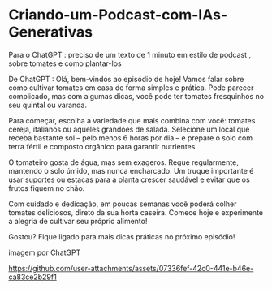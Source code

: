 # Criando-um-Podcast-com-IAs-Generativas

Para o ChatGPT : preciso de um texto de 1 minuto em estilo de podcast , sobre tomates e como plantar-los 

De ChatGPT : Olá, bem-vindos ao episódio de hoje! Vamos falar sobre como cultivar tomates em casa de forma simples e prática. Pode parecer complicado, mas com algumas dicas, você pode ter tomates fresquinhos no seu quintal ou varanda.

Para começar, escolha a variedade que mais combina com você: tomates cereja, italianos ou aqueles grandões de salada. Selecione um local que receba bastante sol – pelo menos 6 horas por dia – e prepare o solo com terra fértil e composto orgânico para garantir nutrientes.

O tomateiro gosta de água, mas sem exageros. Regue regularmente, mantendo o solo úmido, mas nunca encharcado. Um truque importante é usar suportes ou estacas para a planta crescer saudável e evitar que os frutos fiquem no chão.

Com cuidado e dedicação, em poucas semanas você poderá colher tomates deliciosos, direto da sua horta caseira. Comece hoje e experimente a alegria de cultivar seu próprio alimento!

Gostou? Fique ligado para mais dicas práticas no próximo episódio!

imagem por ChatGPT



https://github.com/user-attachments/assets/07336fef-42c0-441e-b46e-ca83ce2b29f1

